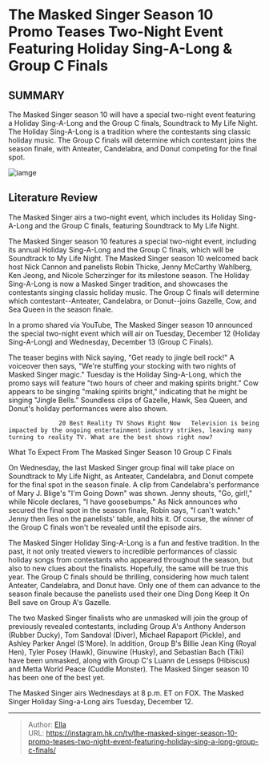 # The Masked Singer Season 10 Promo Teases Two-Night Event Featuring Holiday Sing-A-Long &amp; Group C Finals


## SUMMARY 



  The Masked Singer season 10 will have a special two-night event featuring a Holiday Sing-A-Long and the Group C finals, Soundtrack to My Life Night.   The Holiday Sing-A-Long is a tradition where the contestants sing classic holiday music.   The Group C finals will determine which contestant joins the season finale, with Anteater, Candelabra, and Donut competing for the final spot.  

![iamge](https://static1.srcdn.com/wordpress/wp-content/uploads/2023/12/the-masked-singer-season-11_-latest-news-cast-everything-we-know.jpg)

## Literature Review
The Masked Singer airs a two-night event, which includes its Holiday Sing-A-Long and the Group C finals, featuring Soundtrack to My Life Night.




The Masked Singer season 10 features a special two-night event, including its annual Holiday Sing-A-Long and the Group C finals, which will be Soundtrack to My Life Night. The Masked Singer season 10 welcomed back host Nick Cannon and panelists Robin Thicke, Jenny McCarthy Wahlberg, Ken Jeong, and Nicole Scherzinger for its milestone season. The Holiday Sing-A-Long is now a Masked Singer tradition, and showcases the contestants singing classic holiday music. The Group C finals will determine which contestant--Anteater, Candelabra, or Donut--joins Gazelle, Cow, and Sea Queen in the season finale.




In a promo shared via YouTube, The Masked Singer season 10 announced the special two-night event which will air on Tuesday, December 12 (Holiday Sing-A-Long) and Wednesday, December 13 (Group C Finals).


 

The teaser begins with Nick saying, &#34;Get ready to jingle bell rock!&#34; A voiceover then says, &#34;We&#39;re stuffing your stocking with two nights of Masked Singer magic.&#34; Tuesday is the Holiday Sing-A-Long, which the promo says will feature &#34;two hours of cheer and making spirits bright.&#34; Cow appears to be singing &#34;making spirits bright,&#34; indicating that he might be singing &#34;Jingle Bells.&#34; Soundless clips of Gazelle, Hawk, Sea Queen, and Donut&#39;s holiday performances were also shown.

                  20 Best Reality TV Shows Right Now   Television is being impacted by the ongoing entertainment industry strikes, leaving many turning to reality TV. What are the best shows right now?    





 What To Expect From The Masked Singer Season 10 Group C Finals 
          

On Wednesday, the last Masked Singer group final will take place on Soundtrack to My Life Night, as Anteater, Candelabra, and Donut compete for the final spot in the season finale. A clip from Candelabra&#39;s performance of Mary J. Blige&#39;s &#34;I&#39;m Going Down&#34; was shown. Jenny shouts, &#34;Go, girl!,&#34; while Nicole declares, &#34;I have goosebumps.&#34; As Nick announces who secured the final spot in the season finale, Robin says, &#34;I can&#39;t watch.&#34; Jenny then lies on the panelists&#39; table, and hits it. Of course, the winner of the Group C finals won&#39;t be revealed until the episode airs.

The Masked Singer Holiday Sing-A-Long is a fun and festive tradition. In the past, it not only treated viewers to incredible performances of classic holiday songs from contestants who appeared throughout the season, but also to new clues about the finalists. Hopefully, the same will be true this year. The Group C finals should be thrilling, considering how much talent Anteater, Candelabra, and Donut have. Only one of them can advance to the season finale because the panelists used their one Ding Dong Keep It On Bell save on Group A&#39;s Gazelle.




The two Masked Singer finalists who are unmasked will join the group of previously revealed contestants, including Group A&#39;s Anthony Anderson (Rubber Ducky), Tom Sandoval (Diver), Michael Rapaport (Pickle), and Ashley Parker Angel (S&#39;More). In addition, Group B&#39;s Billie Jean King (Royal Hen), Tyler Posey (Hawk), Ginuwine (Husky), and Sebastian Bach (Tiki) have been unmasked, along with Group C&#39;s Luann de Lesseps (Hibiscus) and Metta World Peace (Cuddle Monster). The Masked Singer season 10 has been one of the best yet.

The Masked Singer airs Wednesdays at 8 p.m. ET on FOX. The Masked Singer Holiday Sing-a-Long airs Tuesday, December 12.



---

> Author: [Ella](https://instagram.hk.cn/)  
> URL: https://instagram.hk.cn/tv/the-masked-singer-season-10-promo-teases-two-night-event-featuring-holiday-sing-a-long-group-c-finals/  


